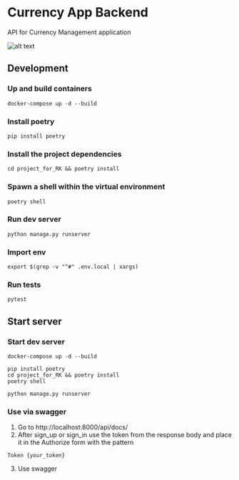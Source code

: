 # Currency App Backend

API for Currency Management application

![alt text](https://img.shields.io/badge/python-3.10.9-green)

## Development

### Up and build containers
```shell
docker-compose up -d --build
```

### Install poetry
```shell
pip install poetry
```
 
### Install the project dependencies
```shell
cd project_for_RK && poetry install
```

### Spawn a shell within the virtual environment
```shell
poetry shell
```

### Run dev server
```shell
python manage.py runserver
```

### Import env 
```shell
export $(grep -v "^#" .env.local | xargs)
``` 

### Run tests
```shell
pytest
```

## Start server

### Start dev server
```shell
docker-compose up -d --build

pip install poetry
cd project_for_RK && poetry install
poetry shell

python manage.py runserver
```

### Use via swagger

1. Go to http://localhost:8000/api/docs/
2. After sign_up or sign_in use the token from the response body and place it in the Authorize form with the pattern 

```
Token {your_token}
```

3. Use swagger

